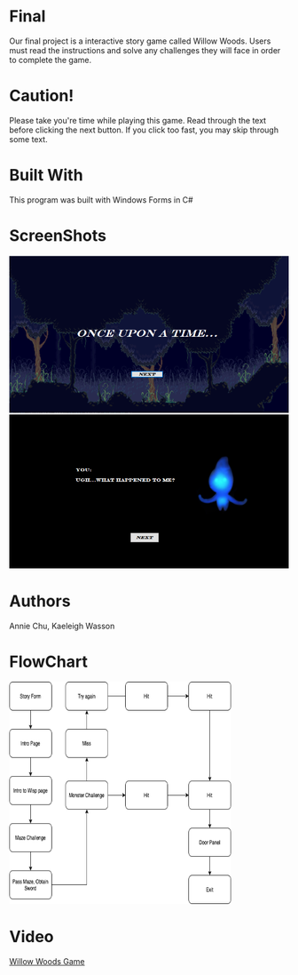 # Final
Our final project is a interactive story game called Willow Woods. Users must read the instructions and solve any challenges they will face in order to complete the game.

# Caution!
Please take you're time while playing this game. Read through the text before clicking the next button. If you click too fast, you may skip through some text. 

# Built With
This program was built with Windows Forms in C#

# ScreenShots
<img src="Title page.png">
<img src="gameplayy.png">


# Authors
Annie Chu,
Kaeleigh Wasson

# FlowChart
<img src="Willow Woods Flowchart.png" height = "400" width ="400">

# Video 
<a href="https://youtu.be/sfmZktkvVUY">Willow Woods Game</a>

